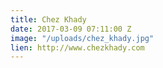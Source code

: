 ```yaml
---
title: Chez Khady
date: 2017-03-09 07:11:00 Z
image: "/uploads/chez_khady.jpg"
lien: http://www.chezkhady.com
---
```


